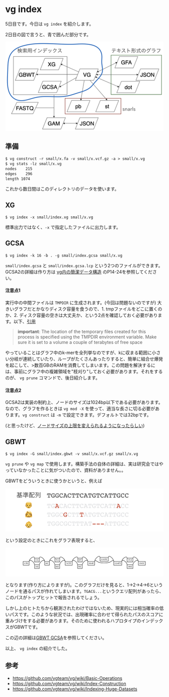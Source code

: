 # vg index

5日目です。今日は `vg index` を紹介します。

2日目の図で言うと、青で囲んだ部分です。

![day5.png](figure/day5.png)

## 準備

```shell
$ vg construct -r small/x.fa -v small/x.vcf.gz -a > small/x.vg
$ vg stats -lz small/x.vg
nodes	 215
edges	 296
length 1074
```

これから数日間はこのディレクトリのデータを使います。



## XG

```shell
$ vg index -x small/index.xg small/x.vg
```

標準出力ではなく、`-x` で指定したファイルに出力します。



## GCSA

```shell
$ vg index -k 16 -b . -g small/index.gcsa small/x.vg
```

`small/index.gcsa` と `small/index.gcsa.lcp` という2つのファイルができます。GCSA2の詳細は作り方は [vg内の簡潔データ構造](https://drive.google.com/open?id=1chIwlKbBIk5mAz3FwvFUbkdfKQtP7y94) のP14-24を参照してください。



#### 注意点1

実行中の中間ファイルは `TMPDIR` に生成されます。(今回は問題ないのですが) 大きいグラフだとかなりディスク容量を食うので、1. tmpファイルをどこに置くのか、2. ディスク容量の空きは大丈夫か、という2点を確認しておく必要があります。以下、[引用](https://github.com/vgteam/vg/wiki/working-with-a-whole-genome-variation-graph#indexing-with-xg-and-gcsa2)

>  **important**: The location of the temporary files created for this process is specified using the TMPDIR environment variable. Make sure it is set to a volume a couple of terabytes of free space



やっていることはグラフ中のk-merを全列挙なのですが、kに収まる範囲に小さい分岐が連続していたり、ループがたくさんあったりすると、簡単に組合せ爆発を起こして、>数百GBのRAMを消費してしまいます。この問題を解決するには、事前にグラフ中の複雑領域を"枝刈り"しておく必要があります。それをするのが、 `vg prune` コマンドで、後日紹介します。



#### 注意点2

GCSA2は実装の制約上、ノードのサイズは1024bp以下である必要があります。なので、グラフを作るときは `vg mod -X` を使って、適当な長さに切る必要があります。`vg construct` は `-m`  で設定できます。デフォルトでは32bpです。

(と思ったけど、[ノードサイズの上限を変えられるようになったらしい](https://github.com/vgteam/vg/issues/2486#issuecomment-535716178))





## GBWT

```shell
$ vg index -G small/index.gbwt -v small/x.vcf.gz small/x.vg
```

`vg prune` や `vg map` で使用します。構築手法の自体の詳細は、実は研究会ではやっていなかったことに気がついたので、資料がありません。。

GBWTをどういうときに使うかというと、例えば

![hapex.png](figure/hapex.png)

という設定のときにこれをグラフ表現すると、

![hapex_graph.png](figure/hapex_graph.png)

となります(作り方によりますが)。このグラフだけを見ると、1→2→4→6というノードを通るパスが作れてしまいます。`TGACG...`というクエリ配列があったら、このパスがトップヒットで報告されるでしょう。



しかし上のヒトたちから観測されたわけではないため、現実的には相当確率の低いパスです。このような状況では、出現確率に合わせて得られたパスのスコアに重みづけをする必要があります。そのために使われるハプロタイプのインデックスがGBWTです。



この辺の詳細は[GBWT GCSA](https://drive.google.com/file/d/1_Xp1e88_ZSZgXRKZbbvJyaw4XdHoNUpR/view?usp=sharing)を参照してください。



以上、 `vg index` の紹介でした。



## 参考

* https://github.com/vgteam/vg/wiki/Basic-Operations
* https://github.com/vgteam/vg/wiki/Index-Construction
* https://github.com/vgteam/vg/wiki/Indexing-Huge-Datasets